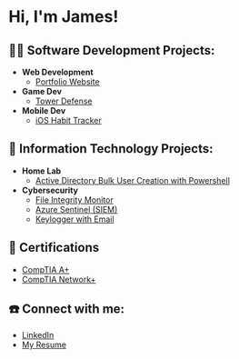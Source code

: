 <h1>Hi, I'm James!</h1>

<h2>👨‍💻 Software Development Projects:</h2>

- <b>Web Development</b>
  - [Portfolio Website](https://github.com/jsmccaffrey)
- <b>Game Dev</b>
  - [Tower Defense](https://github.com/jsmccaffrey)
- <b>Mobile Dev</b>
  - [iOS Habit Tracker](https://github.com/jsmccaffrey)

<h2>💾 Information Technology Projects:</h2>

- <b>Home Lab</b>
  - [Active Directory Bulk User Creation with Powershell](https://github.com/jsmccaffrey)
- <b>Cybersecurity</b>
  - [File Integrity Monitor](https://github.com/jsmccaffrey)
  - [Azure Sentinel (SIEM)](https://github.com/jsmccaffrey)
  - [Keylogger with Email](https://github.com/jsmccaffrey)

<h2>📃 Certifications</h2>

- [CompTIA A+](https://www.comptia.org/certifications/a)
- [CompTIA Network+](https://www.comptia.org/certifications/network)

<h2> ☎️ Connect with me:</h2>

- [LinkedIn](https://www.linkedin.com/in/jsmccaffrey/)  
- [My Resume](https://www.linkedin.com/in/jsmccaffrey/)


<!--
**jsmccaffrey/jsmccaffrey** is a ✨ _special_ ✨ repository because its `README.md` (this file) appears on your GitHub profile.

Here are some ideas to get you started:

- 🔭 I’m currently working on ...
- 🌱 I’m currently learning ...
- 👯 I’m looking to collaborate on ...
- 🤔 I’m looking for help with ...
- 💬 Ask me about ...
- 📫 How to reach me: ...
- 😄 Pronouns: ...
- ⚡ Fun fact: ...
-->
